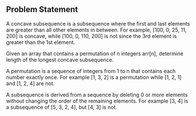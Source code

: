 ## Problem Statement
A concave subsequence is a subsequence where the first and last elements are greater than all other elements in between. For example, [100, 0, 25, 11, 200] is concave, while [100, 0, 110, 200] is not since the 3rd element is greater than the 1st element.

Given an array that contains a permutation of n integers arr[n], determine length of the longest concave subsequence.

A permutation is a sequence of integers from 1 to n that contains each number exactly once. For example [1, 3, 2] is a permutation while [1, 2, 1] and [1, 2, 4] are not.

A subsequence is derived from a sequence by deleting 0 or more elements without changing the order of the remaining elements. For example [3, 4] is a subsequence of [5, 3, 2, 4], but [4, 3] is not.

